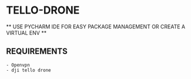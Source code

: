 # TELLO-DRONE

** USE PYCHARM IDE FOR EASY PACKAGE MANAGEMENT OR CREATE A VIRTUAL ENV **

## REQUIREMENTS
    - Openvpn
    - dji tello drone
